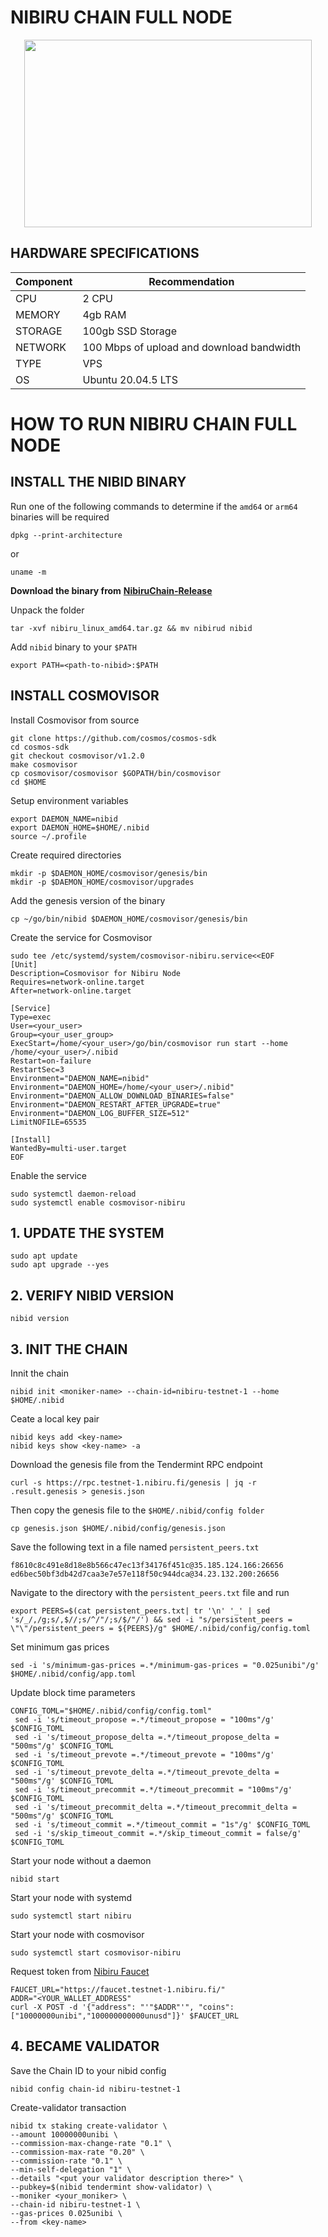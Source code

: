 # **NIBIRU CHAIN FULL NODE**

<p align="center">
  <img width="460" height="300" src="https://pbs.twimg.com/profile_banners/1516130689028087815/1667256106/1500x500">
</p>

## **HARDWARE SPECIFICATIONS**

| Component  | Recommendation |
| ------------- | ------------- |
| CPU | 2 CPU |
| MEMORY | 4gb RAM |
| STORAGE | 100gb SSD Storage |
| NETWORK | 100 Mbps of upload and download bandwidth |
| TYPE | VPS |
| OS | Ubuntu 20.04.5 LTS |

# **HOW TO RUN NIBIRU CHAIN FULL NODE**

## **INSTALL THE NIBID BINARY**

Run one of the following commands to determine if the ```amd64``` or ```arm64``` binaries will be required

```
dpkg --print-architecture
```

or

```
uname -m
```

**Download the binary from** [**NibiruChain-Release**](https://github.com/NibiruChain/nibiru/releases)

Unpack the folder

```
tar -xvf nibiru_linux_amd64.tar.gz && mv nibirud nibid
```

Add ```nibid``` binary to your ```$PATH```

```
export PATH=<path-to-nibid>:$PATH
```

## **INSTALL COSMOVISOR**

Install Cosmovisor from source

```
git clone https://github.com/cosmos/cosmos-sdk
cd cosmos-sdk
git checkout cosmovisor/v1.2.0
make cosmovisor
cp cosmovisor/cosmovisor $GOPATH/bin/cosmovisor
cd $HOME
```

Setup environment variables

```
export DAEMON_NAME=nibid
export DAEMON_HOME=$HOME/.nibid
source ~/.profile
```

Create required directories

```
mkdir -p $DAEMON_HOME/cosmovisor/genesis/bin
mkdir -p $DAEMON_HOME/cosmovisor/upgrades
```

Add the genesis version of the binary

```
cp ~/go/bin/nibid $DAEMON_HOME/cosmovisor/genesis/bin
```

Create the service for Cosmovisor

```
sudo tee /etc/systemd/system/cosmovisor-nibiru.service<<EOF
[Unit]
Description=Cosmovisor for Nibiru Node
Requires=network-online.target
After=network-online.target

[Service]
Type=exec
User=<your_user>
Group=<your_user_group>
ExecStart=/home/<your_user>/go/bin/cosmovisor run start --home /home/<your_user>/.nibid
Restart=on-failure
RestartSec=3
Environment="DAEMON_NAME=nibid"
Environment="DAEMON_HOME=/home/<your_user>/.nibid"
Environment="DAEMON_ALLOW_DOWNLOAD_BINARIES=false"
Environment="DAEMON_RESTART_AFTER_UPGRADE=true"
Environment="DAEMON_LOG_BUFFER_SIZE=512"
LimitNOFILE=65535

[Install]
WantedBy=multi-user.target
EOF
```

Enable the service

```
sudo systemctl daemon-reload
sudo systemctl enable cosmovisor-nibiru
```

## **1. UPDATE THE SYSTEM**

```
sudo apt update
sudo apt upgrade --yes
```

## **2. VERIFY NIBID VERSION**

```
nibid version
```

## **3. INIT THE CHAIN**

Innit the chain

```
nibid init <moniker-name> --chain-id=nibiru-testnet-1 --home $HOME/.nibid
```

Ceate a local key pair

```
nibid keys add <key-name>
nibid keys show <key-name> -a
```

Download the genesis file from the Tendermint RPC endpoint

```
curl -s https://rpc.testnet-1.nibiru.fi/genesis | jq -r .result.genesis > genesis.json
```

Then copy the genesis file to the ```$HOME/.nibid/config folder```

```
cp genesis.json $HOME/.nibid/config/genesis.json
```

Save the following text in a file named ```persistent_peers.txt```

```
f8610c8c491e8d18e8b566c47ec13f34176f451c@35.185.124.166:26656
ed6bec50bf3db42d7caa3e7e57e118f50c944dca@34.23.132.200:26656
```

Navigate to the directory with the ```persistent_peers.txt``` file and run

```
export PEERS=$(cat persistent_peers.txt| tr '\n' '_' | sed 's/_/,/g;s/,$//;s/^/"/;s/$/"/') && sed -i "s/persistent_peers = \"\"/persistent_peers = ${PEERS}/g" $HOME/.nibid/config/config.toml
```

Set minimum gas prices

```
sed -i 's/minimum-gas-prices =.*/minimum-gas-prices = "0.025unibi"/g' $HOME/.nibid/config/app.toml
```

Update block time parameters

```
CONFIG_TOML="$HOME/.nibid/config/config.toml"
 sed -i 's/timeout_propose =.*/timeout_propose = "100ms"/g' $CONFIG_TOML
 sed -i 's/timeout_propose_delta =.*/timeout_propose_delta = "500ms"/g' $CONFIG_TOML
 sed -i 's/timeout_prevote =.*/timeout_prevote = "100ms"/g' $CONFIG_TOML
 sed -i 's/timeout_prevote_delta =.*/timeout_prevote_delta = "500ms"/g' $CONFIG_TOML
 sed -i 's/timeout_precommit =.*/timeout_precommit = "100ms"/g' $CONFIG_TOML
 sed -i 's/timeout_precommit_delta =.*/timeout_precommit_delta = "500ms"/g' $CONFIG_TOML
 sed -i 's/timeout_commit =.*/timeout_commit = "1s"/g' $CONFIG_TOML
 sed -i 's/skip_timeout_commit =.*/skip_timeout_commit = false/g' $CONFIG_TOML
```

Start your node without a daemon

```
nibid start
```

Start your node with systemd

```
sudo systemctl start nibiru
```

Start your node with cosmovisor

```
sudo systemctl start cosmovisor-nibiru
```

Request token from [Nibiru Faucet](https://faucet.testnet-1.nibiru.fi/)

```
FAUCET_URL="https://faucet.testnet-1.nibiru.fi/"
ADDR="<YOUR_WALLET_ADDRESS"
curl -X POST -d '{"address": "'"$ADDR"'", "coins": ["10000000unibi","100000000000unusd"]}' $FAUCET_URL
```

## **4. BECAME VALIDATOR**

Save the Chain ID to your nibid config

```
nibid config chain-id nibiru-testnet-1
```

Create-validator transaction

```
nibid tx staking create-validator \
--amount 10000000unibi \
--commission-max-change-rate "0.1" \
--commission-max-rate "0.20" \
--commission-rate "0.1" \
--min-self-delegation "1" \
--details "<put your validator description there>" \
--pubkey=$(nibid tendermint show-validator) \
--moniker <your_moniker> \
--chain-id nibiru-testnet-1 \
--gas-prices 0.025unibi \
--from <key-name>
```
